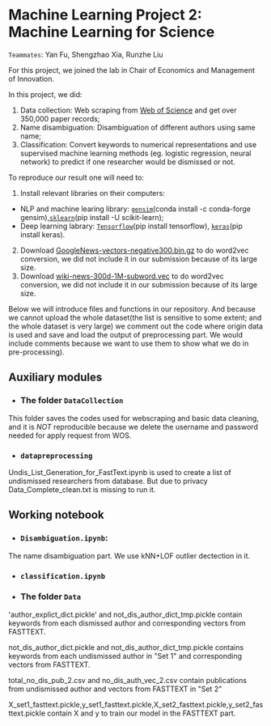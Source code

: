 # Machine Learning Project 2: Machine Learning for Science

`Teammates`: Yan Fu, Shengzhao Xia, Runzhe Liu

For this project, we joined the lab in Chair of Economics and Management of Innovation. 

In this project, we did:

1. Data collection: Web scraping from [Web of Science](http://apps.webofknowledge.com/WOS_GeneralSearch_input.do?product=WOS&search_mode=GeneralSearch&SID=F41mtBBV1mNZKmygFN7&preferencesSaved=) and get over 350,000 paper records;
2. Name disambiguation: Disambiguation of different authors using same name; 
3. Classification: Convert keywords to numerical representations and use supervised machine learning methods (eg. logistic regression, neural network) to predict if one researcher would be dismissed or not.

To reproduce our result one will need to:

1. Install relevant libraries on their computers:
- NLP and machine learing library: [`gensim`](https://radimrehurek.com/gensim/)(conda install -c conda-forge gensim),[`sklearn`](https://scikit-learn.org/stable/)(pip install -U scikit-learn);
- Deep learning labrary: [`Tensorflow`](https://www.tensorflow.org)(pip install tensorflow), [`keras`](https://keras.io)(pip install keras).
2. Download [GoogleNews-vectors-negative300.bin.gz](https://drive.google.com/file/d/0B7XkCwpI5KDYNlNUTTlSS21pQmM/edit) to do word2vec conversion, we did not include it in our submission because of its large size.
3. Download [wiki-news-300d-1M-subword.vec](https://fasttext.cc/docs/en/english-vectors.html) to do word2vec conversion, we did not include it in our submission because of its large size.


Below we will introduce files and functions in our repository.
And because we cannot upload the whole dataset(the list is sensitive to some extent; and the whole dataset is very large) we comment out the code where origin data is used and save and load the output of preprocessing part. We would include comments because we want to use them to show what we do in pre-processing).

## Auxiliary modules

* ### The folder `DataCollection`
This folder saves the codes used for webscraping and basic data cleaning, and it is *NOT* reproducible because we delete the username and password needed for apply request from WOS. 

* ### `datapreprocessing`

Undis_List_Generation_for_FastText.ipynb is used to create a list of undismissed researchers from database. But due to privacy Data_Complete_clean.txt is missing to run it.

## Working notebook
* ### `Disambiguation.ipynb`: 
The name disambiguation part. We use kNN+LOF outlier dectection in it.

* ### `classification.ipynb`




* ### The folder `Data`

'author_explict_dict.pickle' and not_dis_author_dict_tmp.pickle contain keywords from each dismissed author and corresponding vectors from FASTTEXT.

not_dis_author_dict.pickle and not_dis_author_dict_tmp.pickle contains keywords from each undismissed author in "Set 1" and corresponding vectors from FASTTEXT.

total_no_dis_pub_2.csv and no_dis_auth_vec_2.csv contain publications from undismissed author and vectors from FASTTEXT in "Set 2"

X_set1_fasttext.pickle,y_set1_fasttext.pickle,X_set2_fasttext.pickle,y_set2_fasttext.pickle contain X and y to train our model in the FASTTEXT part.
